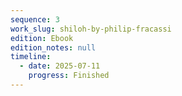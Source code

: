 ```yaml
---
sequence: 3
work_slug: shiloh-by-philip-fracassi
edition: Ebook
edition_notes: null
timeline:
  - date: 2025-07-11
    progress: Finished
---
```

